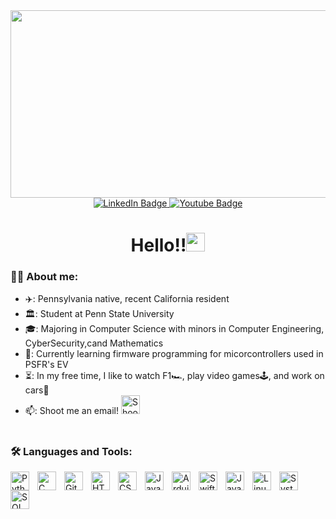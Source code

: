 <!---
kylegeorge10/kylegeorge10 is a ✨ special ✨ repository because its `README.md` (this file) appears on your GitHub profile.
You can click the Preview link to take a look at your changes.
--->

<div align="center">
  <img src="https://media.giphy.com/media/dWesBcTLavkZuG35MI/giphy.gif" width="600" height="300"/>
</div>
<div id="badges" align="center">
  <a href="https://www.linkedin.com/in/kylegeorge23">
    <img src="https://img.shields.io/badge/LinkedIn-0077B5?style=for-the-badge&logo=linkedin&logoColor=white" alt="LinkedIn Badge"/>
  </a>
  <a href="https://www.instagram.com/_kyle.george_">
    <img src="https://img.shields.io/badge/Instagram-E4405F?style=for-the-badge&logo=instagram&logoColor=white" alt="Youtube Badge"/>
  </a>
</div>
<div align="center">
 <img src="https://komarev.com/ghpvc/?username=kylegeorge10&style=flat-square&color=blue" alt=""/>
  <h1>
Hello!!<img src="https://media.giphy.com/media/hvRJCLFzcasrR4ia7z/giphy.gif" width="30px"/>
</h1>
  
  
</div>

</div>

### 👨‍💻 About me:
- ✈️: Pennsylvania native, recent California resident
- 🏛️: Student at Penn State University
- 🎓: Majoring in Computer Science with minors in Computer Engineering, CyberSecurity,cand Mathematics
- 🔋: Currently learning firmware programming for micorcontrollers used in PSFR's EV
- ⏳: In my free time, I like to watch F1🏎️, play video games🕹️, and work on cars🧰
  </a>
- 📫: Shoot me an email! <a href="mailto:kyle.kylegeorge@gmail.com">
    <img src="https://preview.redd.it/izqwm1g21b751.png?auto=webp&s=da8f46dec79e38870efeac10d5a829e50792686b" alt="Shoot me an email" width="30px"/> 
  </a>

#
### :hammer_and_wrench: Languages and Tools:

</div>

<img align="left" alt="Python" width="30px" style="padding-right:10px;" src="https://cdn.jsdelivr.net/gh/devicons/devicon/icons/python/python-plain.svg" />

<img align="left" alt="C" width="30px" style="padding-right:10px;" src="https://upload.wikimedia.org/wikipedia/commons/thumb/1/18/C_Programming_Language.svg/1200px-C_Programming_Language.svg.png" />

<img align="left" alt="GitHub" width="30px" style="padding-right:10px;" src="https://cdn.icon-icons.com/icons2/2429/PNG/512/github_logo_icon_147285.png"/>

<img align="left" alt="HTML" width="30px" style="padding-right:10px;" src="https://upload.wikimedia.org/wikipedia/commons/thumb/6/61/HTML5_logo_and_wordmark.svg/640px-HTML5_logo_and_wordmark.svg.png" />

<img align="left" alt="CSS" width="30px" style="padding-right:10px;" src="https://upload.wikimedia.org/wikipedia/commons/thumb/6/62/CSS3_logo.svg/800px-CSS3_logo.svg.png" />

<img align="left" alt="JavaScript" width="30px" style="padding-right:10px;" src="https://pluralsight2.imgix.net/paths/images/javascript-542e10ea6e.png" />

<img align="left" alt="Arduino" width="30px" style="padding-right:10px;" src="https://en.wikipedia.org/wiki/Arduino#/media/File:Arduino_Logo_Registered.svg" />

<img align="left" alt="SwiftUI" width="30px" style="padding-right:10px;" src="https://developer.apple.com/assets/elements/icons/swiftui/swiftui-96x96_2x.png" />

<img align="left" alt="Java" width="30px" style="padding-right:10px;" src="https://cdn.jsdelivr.net/gh/devicons/devicon/icons/java/java-original.svg"/>

<img align="left" alt="Linux" width="30px" style="padding-right:10px;" src="https://cdn.jsdelivr.net/gh/devicons/devicon/icons/linux/linux-original.svg" />

<img align="left" alt="SystemVerilog" width="30px" style="padding-right:10px;" src="https://cdn.icon-icons.com/icons2/2107/PNG/512/file_type_light_systemverilog_icon_130431.png" />

<img align="left" alt="SQL" width="30px" style="padding-right:10px;" src="https://db.cs.uni-tuebingen.de/teaching/ws2223/sql-is-a-programming-language/logo.svg" />

 </div>
<br />
</div>

